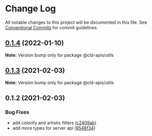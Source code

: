 # Change Log

All notable changes to this project will be documented in this file.
See [Conventional Commits](https://conventionalcommits.org) for commit guidelines.

## [0.1.4](https://github.com/mayashavin/cloudinary-api/compare/@cld-apis/utils@0.1.3...@cld-apis/utils@0.1.4) (2022-01-10)

**Note:** Version bump only for package @cld-apis/utils





## [0.1.3](https://github.com/mayashavin/cloudinary-api/compare/@cld-apis/utils@0.1.2...@cld-apis/utils@0.1.3) (2021-02-03)

**Note:** Version bump only for package @cld-apis/utils





## 0.1.2 (2021-02-03)


### Bug Fixes

* add colorify and artistic filters ([c2409ab](https://github.com/mayashavin/cloudinary-api/commit/c2409abd302388307813b1bfe79843d1c081fa1c))
* add more types for server api ([9548f34](https://github.com/mayashavin/cloudinary-api/commit/9548f34a7a4a662e8bdd991dc1d61b864c3f2d03))
